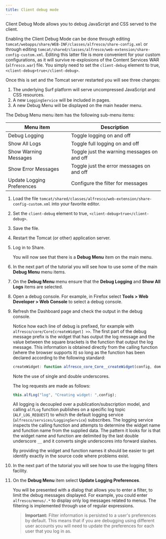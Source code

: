 ```yaml
---
title: Client debug mode
---
```


Client Debug Mode allows you to debug JavaScript and CSS served to the client.

Enabling the Client Debug Mode can be done through editing `tomcat/webapps/share/WEB-INF/classes/alfresco/share-config.xml` 
or through editing `tomcat/shared/classes/alfresco/web-extension/share-config-custom.xml`. Editing this latter file is 
more convenient for your custom configurations, as it will survive re-explosions of the Content Services WAR 
(`alfresco.war`) file. You simply need to set the `client-debug` element to true, `<client-debug>true</client-debug>`.

Once this is set and the Tomcat server restarted you will see three changes:

1.  The underlying Surf platform will serve uncompressed JavaScript and CSS resources.
2.  A new `LoggingService` will be included in pages.
3.  A new Debug Menu will be displayed on the main header menu.

The Debug Menu menu item has the following sub-menu items:

|Menu item|Description|
|---------|-----------|
|Debug Logging|Toggle logging on and off|
|Show All Logs|Toggle full logging on and off|
|Show Warning Messages|Toggle just the warning messages on and off|
|Show Error Messages|Toggle just the error messages on and off|
|Update Logging Preferences|Configure the filter for messages|

1.  Load the file `tomcat/shared/classes/alfresco/web-extension/share-config-custom.xml` into your favorite editor.

2.  Set the `client-debug` element to true, `<client-debug>true</client-debug>`.

3.  Save the file.

4.  Restart the Tomcat (or other) application server.

5.  Log in to Share.

    You will now see that there is a **Debug Menu** item on the main menu.

6.  In the next part of the tutorial you will see how to use some of the main **Debug Menu** menu items.

7.  On the **Debug Menu** menu ensure that the **Debug Logging** and **Show All Logs** items are selected.

8.  Open a debug console. For example, in Firefox select **Tools > Web Developer > Web Console** to select a debug console.

9.  Refresh the Dashboard page and check the output in the debug console.

    Notice how each line of debug is prefixed, for example with `alfresco/core/Core[createWidget] >>`. The first part of the debug message prefix is the widget that has output the log message and the value between the square brackets is the function that output the log message. This information is obtained directly from the calling function (where the browser supports it) so long as the function has been declared according to the following standard:

    ```javascript
    createWidget: function alfresco_core_Core__createWidget(config, domNode, callback, callbackArgs) {                        
    ```

    Note the use of single and double underscores.

    The log requests are made as follows:

    ```javascript
    this.alfLog("log", "Creating widget: ",config);                        
    ```

    All logging is decoupled over a publication/subscription model, and calling `alfLog` function publishes on a specific log topic (`ALF_LOG_REQUEST`) to which the default logging service (`alfresco/services/LoggingService`) subscribes. The logging service inspects the calling function and attempts to determine the widget name and function name from the supplied data. The pattern it looks for is that the widget name and function are delimited by the last double underscore `__` and it converts single underscores into forward slashes.

    By providing the widget and function names it should be easier to get identify exactly in the source code where problems exist.

10. In the next part of the tutorial you will see how to use the logging filters facility.

11. On the **Debug Menu** item select **Update Logging Preferences**.

    You will be presented with a dialog that allows you to enter a filter, to limit the debug messages displayed. For example, you could enter `alfresco/menus/.*` to display only log messages related to menus. The filtering is implemented through use of regular expressions.

    >**Important:** Filter information is persisted to a user's preferences by default. This means that if you are debugging using different user accounts you will need to update the preferences for each user that you log in as.

